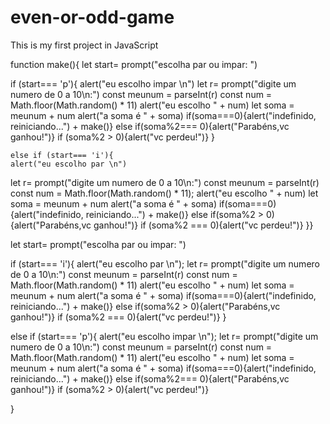 # even-or-odd-game
This is my first project in JavaScript 

function make(){
    let start= prompt("escolha par ou impar: ")

if (start=== 'p'){
    alert("eu escolho impar \n")
   let r= prompt("digite um numero de 0 a 10\n:")
   const meunum = parseInt(r)
   const num = Math.floor(Math.random() * 11)
   alert("eu escolho " + num)
   let soma = meunum + num
   alert("a soma é " + soma)
   if(soma===0){alert("indefinido, reiniciando...") + make()}
   else if(soma%2=== 0){alert("Parabéns,vc ganhou!")}
   if (soma%2 > 0){alert("vc perdeu!")} 
   }

    else if (start=== 'i'){
    alert("eu escolho par \n")
   let r= prompt("digite um numero de 0 a 10\n:")
   const meunum = parseInt(r)
   const num = Math.floor(Math.random() * 11);
   alert("eu escolho " + num)
   let soma = meunum + num
   alert("a soma é " + soma)
   if(soma===0){alert("indefinido, reiniciando...") + make()}
   else if(soma%2 > 0){alert("Parabéns,vc ganhou!")}
   if (soma%2 === 0){alert("vc perdeu!")} 
}}


let start= prompt("escolha par ou impar: ")

 if (start=== 'i'){
    alert("eu escolho par \n");
   let r= prompt("digite um numero de 0 a 10\n:")
   const meunum = parseInt(r)
   const num = Math.floor(Math.random() * 11)
   alert("eu escolho " + num)
   let soma = meunum + num
   alert("a soma é " + soma)
   if(soma===0){alert("indefinido, reiniciando...") + make()}
   else if(soma%2 > 0){alert("Parabéns,vc ganhou!")}
   if (soma%2 === 0){alert("vc perdeu!")} 
}

else if (start=== 'p'){
    alert("eu escolho impar \n");
   let r= prompt("digite um numero de 0 a 10\n:")
   const meunum = parseInt(r)
   const num = Math.floor(Math.random() * 11)
   alert("eu escolho " + num)
   let soma = meunum + num
   alert("a soma é " + soma)
   if(soma===0){alert("indefinido, reiniciando...") + make()}
   else if(soma%2=== 0){alert("Parabéns,vc ganhou!")}
   if (soma%2 > 0){alert("vc perdeu!")} 
   
}
